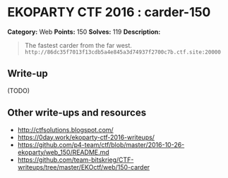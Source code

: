 # EKOPARTY CTF 2016 : carder-150

**Category:** Web
**Points:** 150
**Solves:** 119
**Description:**

> The fastest carder from the far west.
> `http://86dc35f7013f13cdb5a4e845a3d74937f2700c7b.ctf.site:20000`


## Write-up

(TODO)

## Other write-ups and resources

* http://ctfsolutions.blogspot.com/
* https://0day.work/ekoparty-ctf-2016-writeups/
* https://github.com/p4-team/ctf/blob/master/2016-10-26-ekoparty/web_150/README.md
* https://github.com/team-bitskrieg/CTF-writeups/tree/master/EKOctf/web/150-carder
